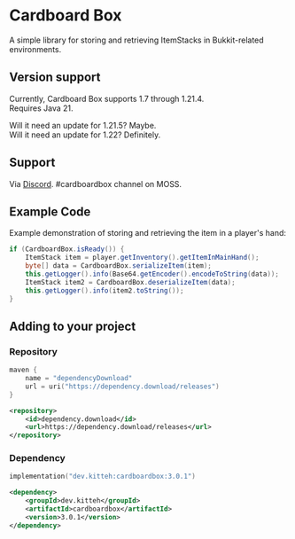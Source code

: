 Cardboard Box
=============

A simple library for storing and retrieving ItemStacks in Bukkit-related environments.

Version support
------

Currently, Cardboard Box supports 1.7 through 1.21.4.  
Requires Java 21.  

Will it need an update for 1.21.5? Maybe.  
Will it need an update for 1.22? Definitely.

Support
------
Via [Discord](https://discord.gg/NhxASEPk). #cardboardbox channel on MOSS.

Example Code
-------

Example demonstration of storing and retrieving the item in a player's hand:
```java
if (CardboardBox.isReady()) {
    ItemStack item = player.getInventory().getItemInMainHand();
    byte[] data = CardboardBox.serializeItem(item);
    this.getLogger().info(Base64.getEncoder().encodeToString(data));
    ItemStack item2 = CardboardBox.deserializeItem(data);
    this.getLogger().info(item2.toString());
}
```

Adding to your project
-----

### Repository

```kotlin
maven {
    name = "dependencyDownload"
    url = uri("https://dependency.download/releases")
}
```
```xml
<repository>
    <id>dependency.download</id>
    <url>https://dependency.download/releases</url>
</repository>
```

### Dependency


```kotlin
implementation("dev.kitteh:cardboardbox:3.0.1")
```
```xml
<dependency>
    <groupId>dev.kitteh</groupId>
    <artifactId>cardboardbox</artifactId>
    <version>3.0.1</version>
</dependency>
```
